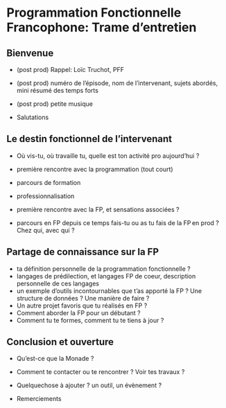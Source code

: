 # Programmation Fonctionnelle Francophone: Trame d’entretien

## Bienvenue

- (post prod) Rappel: Loïc Truchot, PFF
- (post prod) numéro de l’épisode, nom de l’intervenant, sujets abordés, mini résumé des temps forts
- (post prod) petite musique
  
- Salutations
  
## Le destin fonctionnel de l’intervenant

- Où vis-tu, où travaille tu, quelle est ton activité pro aujourd’hui ?
  
- première rencontre avec la programmation (tout court)
- parcours de formation
- professionnalisation
- première rencontre avec la FP, et sensations associées ?
- parcours en FP depuis ce temps
  fais-tu ou as tu fais de la FP en prod ? Chez qui, avec qui ?

## Partage de connaissance sur la FP

- ta définition personnelle de la programmation fonctionnelle ?
- langages de prédilection, et langages FP de coeur, description personnelle de ces langages
- un exemple d’outils incontournables que t’as apporté la FP ? Une structure de données ? Une manière de faire ? 
- Un autre projet favoris que tu réalisés en FP ?
- Comment aborder la FP pour un débutant ?
- Comment tu te formes, comment tu te tiens à jour ?

## Conclusion et ouverture
- Qu’est-ce que la Monade ?
- Comment te contacter ou te rencontrer ? Voir tes travaux ?
- Quelquechose à ajouter ? un outil, un évènement ?

- Remerciements


